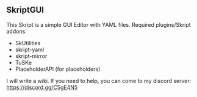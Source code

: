 ## SkriptGUI

This Skript is a simple GUI Editor with YAML files.
Required plugins/Skript addons:
- SkUtilities
- skript-yaml
- skript-mirror
- TuSKe
- PlaceholderAPI (for placeholders)

I will write a wiki.
If you need to help, you can come to my discord server: https://discord.gg/C5gE4N5
